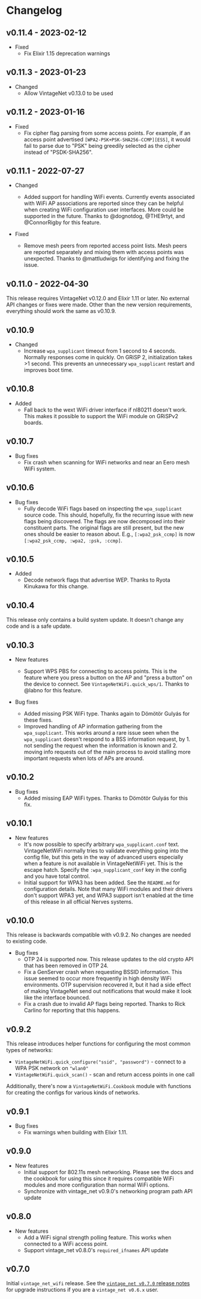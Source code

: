 # Changelog

## v0.11.4 - 2023-02-12

* Fixed
  * Fix Elixir 1.15 deprecation warnings

## v0.11.3 - 2023-01-23

* Changed
  * Allow VintageNet v0.13.0 to be used

## v0.11.2 - 2023-01-16

* Fixed
  * Fix cipher flag parsing from some access points. For example, if an access
    point advertised `[WPA2-PSK+PSK-SHA256-CCMP][ESS]`, it would fail to parse
    due to "PSK" being greedily selected as the cipher instead of "PSDK-SHA256".

## v0.11.1 - 2022-07-27

* Changed
  * Added support for handling WiFi events. Currently events associated with
    WiFi AP associations are reported since they can be helpful when creating
    WiFi configuration user interfaces. More could be supported in the future.
    Thanks to @dognotdog, @THE9rtyt, and @ConnorRigby for this feature.

* Fixed
  * Remove mesh peers from reported access point lists. Mesh peers are reported
    separately and mixing them with access points was unexpected. Thanks to
    @mattludwigs for identifying and fixing the issue.

## v0.11.0 - 2022-04-30

This release requires VintageNet v0.12.0 and Elixir 1.11 or later. No external
API changes or fixes were made. Other than the new version requirements,
everything should work the same as v0.10.9.

## v0.10.9

* Changed
  * Increase `wpa_supplicant` timeout from 1 second to 4 seconds. Normally
    responses come in quickly. On GRiSP 2, initialization takes >1 second.
    This prevents an unnecessary `wpa_supplicant` restart and improves boot
    time.

## v0.10.8

* Added
  * Fall back to the wext WiFi driver interface if nl80211 doesn't work. This
    makes it possible to support the WiFi module on GRiSPv2 boards.

## v0.10.7

* Bug fixes
  * Fix crash when scanning for WiFi networks and near an Eero mesh WiFi system.

## v0.10.6

* Bug fixes
  * Fully decode WiFi flags based on inspecting the `wpa_supplicant` source
    code. This should, hopefully, fix the recurring issue with new flags being
    discovered. The flags are now decomposed into their constituent parts. The
    original flags are still present, but the new ones should be easier to
    reason about. E.g., `[:wpa2_psk_ccmp]` is now `[:wpa2_psk_ccmp, :wpa2, :psk, :ccmp]`.

## v0.10.5

* Added
  * Decode network flags that advertise WEP. Thanks to Ryota Kinukawa for this
    change.

## v0.10.4

This release only contains a build system update. It doesn't change any code and
is a safe update.

## v0.10.3

* New features
  * Support WPS PBS for connecting to access points. This is the feature where
    you press a button on the AP and "press a button" on the device to connect.
    See `VintageNetWiFi.quick_wps/1`. Thanks to @labno for this feature.

* Bug fixes
  * Added missing PSK WiFi type. Thanks again to Dömötör Gulyás for these fixes.
  * Improved handling of AP information gathering from the `wpa_supplicant`.
    This works around a rare issue seen when the `wpa_supplicant` doesn't
    respond to a BSS information request, by 1. not sending the request when the
    information is known and 2. moving info requests out of the main process to
    avoid stalling more important requests when lots of APs are around.

## v0.10.2

* Bug fixes
  * Added missing EAP WiFi types. Thanks to Dömötör Gulyás for this fix.

## v0.10.1

* New features
  * It's now possible to specify arbitrary `wpa_supplicant.conf` text.
    VintageNetWiFi normally tries to validate everything going into the config
    file, but this gets in the way of advanced users especially when a feature
    is not available in VintageNetWiFi yet. This is the escape hatch. Specify
    the `:wpa_supplicant_conf` key in the config and you have total control.
  * Initial support for WPA3 has been added. See the `README.md` for
    configuration details. Note that many WiFi modules and their drivers don't
    support WPA3 yet, and WPA3 support isn't enabled at the time of this release
    in all official Nerves systems.

## v0.10.0

This release is backwards compatible with v0.9.2. No changes are needed to
existing code.

* Bug fixes
  * OTP 24 is supported now. This release updates to the old crypto API that has
    been removed in OTP 24.
  * Fix a GenServer crash when requesting BSSID information. This issue seemed
    to occur more frequently in high density WiFi environments. OTP supervision
    recovered it, but it had a side effect of making VintageNet send out
    notifications that would make it look like the interface bounced.
  * Fix a crash due to invalid AP flags being reported. Thanks to Rick Carlino
    for reporting that this happens.

## v0.9.2

This release introduces helper functions for configuring the most common types
of networks:

  * `VintageNetWiFi.quick_configure("ssid", "password")` - connect to a WPA PSK
    network on `"wlan0"`
  * `VintageNetWiFi.quick_scan()` - scan and return access points in one call

Additionally, there's now a `VintageNetWiFi.Cookbook` module with functions for
creating the configs for various kinds of networks.

## v0.9.1

* Bug fixes
  * Fix warnings when building with Elixir 1.11.

## v0.9.0

* New features
  * Initial support for 802.11s mesh networking. Please see the docs and the
    cookbook for using this since it requires compatible WiFi modules and more
    configuration than normal WiFi options.
  * Synchronize with vintage_net v0.9.0's networking program path API update

## v0.8.0

* New features
  * Add a WiFi signal strength polling feature. This works when connected to a
    WiFi access point.
  * Support vintage_net v0.8.0's `required_ifnames` API update

## v0.7.0

Initial `vintage_net_wifi` release. See the [`vintage_net v0.7.0` release
notes](https://github.com/nerves-networking/vintage_net/releases/tag/v0.7.0)
for upgrade instructions if you are a `vintage_net v0.6.x` user.

